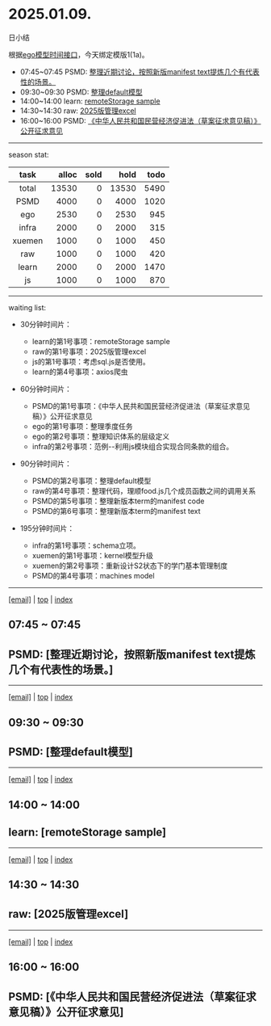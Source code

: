 # 2025.01.09.
日小结

<a id="top"></a>
根据[ego模型时间接口](https://gitee.com/hyg/blog/blob/master/timeflow.md)，今天绑定模版1(1a)。

<a id="index"></a>
- 07:45~07:45	PSMD: [整理近期讨论，按照新版manifest text提炼几个有代表性的场景。](#20250109074500)
- 09:30~09:30	PSMD: [整理default模型](#20250109093000)
- 14:00~14:00	learn: [remoteStorage sample](#20250109140000)
- 14:30~14:30	raw: [2025版管理excel](#20250109143000)
- 16:00~16:00	PSMD: [《中华人民共和国民营经济促进法（草案征求意见稿）》公开征求意见](#20250109160000)

---
season stat:

| task | alloc | sold | hold | todo |
| :---: | ---: | ---: | ---: | ---: |
| total | 13530 | 0 | 13530 | 5490 |
| PSMD | 4000 | 0 | 4000 | 1020 |
| ego | 2530 | 0 | 2530 | 945 |
| infra | 2000 | 0 | 2000 | 315 |
| xuemen | 1000 | 0 | 1000 | 450 |
| raw | 1000 | 0 | 1000 | 420 |
| learn | 2000 | 0 | 2000 | 1470 |
| js | 1000 | 0 | 1000 | 870 |

---
waiting list:


- 30分钟时间片：
  - learn的第1号事项：remoteStorage sample
  - raw的第1号事项：2025版管理excel
  - js的第1号事项：考虑sql.js是否使用。
  - learn的第4号事项：axios爬虫

- 60分钟时间片：
  - PSMD的第1号事项：《中华人民共和国民营经济促进法（草案征求意见稿）》公开征求意见
  - ego的第1号事项：整理季度任务
  - ego的第2号事项：整理知识体系的层级定义
  - infra的第2号事项：范例--利用js模块组合实现合同条款的组合。

- 90分钟时间片：
  - PSMD的第2号事项：整理default模型
  - raw的第4号事项：整理代码，理顺food.js几个成员函数之间的调用关系
  - PSMD的第5号事项：整理新版本term的manifest code
  - PSMD的第6号事项：整理新版本term的manifest text

- 195分钟时间片：
  - infra的第1号事项：schema立项。
  - xuemen的第1号事项：kernel模型升级
  - xuemen的第2号事项：重新设计S2状态下的学门基本管理制度
  - PSMD的第4号事项：machines model

---
<a href="mailto:huangyg@mars22.com?subject=关于2025.01.09.[整理近期讨论，按照新版manifest text提炼几个有代表性的场景。]任务&body=日期: 2025.01.09.%0D%0A序号: 5%0D%0A手稿:../../draft/2025/20250109.01.md%0D%0A---请勿修改邮件主题及以上内容 从下一行开始写您的想法---%0D%0A">[email]</a> | [top](#top) | [index](#index)
<a id="20250109074500"></a>
## 07:45 ~ 07:45
## PSMD: [整理近期讨论，按照新版manifest text提炼几个有代表性的场景。]


---
<a href="mailto:huangyg@mars22.com?subject=关于2025.01.09.[整理default模型]任务&body=日期: 2025.01.09.%0D%0A序号: 7%0D%0A手稿:../../draft/2025/20250109.02.md%0D%0A---请勿修改邮件主题及以上内容 从下一行开始写您的想法---%0D%0A">[email]</a> | [top](#top) | [index](#index)
<a id="20250109093000"></a>
## 09:30 ~ 09:30
## PSMD: [整理default模型]


---
<a href="mailto:huangyg@mars22.com?subject=关于2025.01.09.[remoteStorage sample]任务&body=日期: 2025.01.09.%0D%0A序号: 9%0D%0A手稿:../../draft/2025/20250109.03.md%0D%0A---请勿修改邮件主题及以上内容 从下一行开始写您的想法---%0D%0A">[email]</a> | [top](#top) | [index](#index)
<a id="20250109140000"></a>
## 14:00 ~ 14:00
## learn: [remoteStorage sample]


---
<a href="mailto:huangyg@mars22.com?subject=关于2025.01.09.[2025版管理excel]任务&body=日期: 2025.01.09.%0D%0A序号: 10%0D%0A手稿:../../draft/2025/20250109.04.md%0D%0A---请勿修改邮件主题及以上内容 从下一行开始写您的想法---%0D%0A">[email]</a> | [top](#top) | [index](#index)
<a id="20250109143000"></a>
## 14:30 ~ 14:30
## raw: [2025版管理excel]


---
<a href="mailto:huangyg@mars22.com?subject=关于2025.01.09.[《中华人民共和国民营经济促进法（草案征求意见稿）》公开征求意见]任务&body=日期: 2025.01.09.%0D%0A序号: 12%0D%0A手稿:../../draft/2025/20250109.05.md%0D%0A---请勿修改邮件主题及以上内容 从下一行开始写您的想法---%0D%0A">[email]</a> | [top](#top) | [index](#index)
<a id="20250109160000"></a>
## 16:00 ~ 16:00
## PSMD: [《中华人民共和国民营经济促进法（草案征求意见稿）》公开征求意见]

